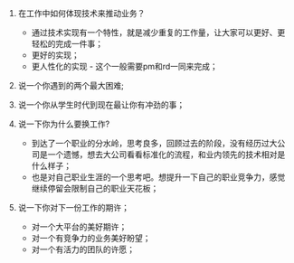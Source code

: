 1. 在工作中如何体现技术来推动业务？
    - 通过技术实现有一个特性，就是减少重复的工作量，让大家可以更好、更轻松的完成一件事；
    - 更好的实现；
    - 更人性化的实现 - 这个一般需要pm和rd一同来完成；
    
2. 说一个你遇到的两个最大困难;

3. 说一个你从学生时代到现在最让你有冲劲的事；

4. 说一下你为什么要换工作?
    - 到达了一个职业的分水岭，思考良多，回顾过去的阶段，没有经历过大公司是一个遗憾，想去大公司看看标准化的流程，和业内领先的技术相对是什么样子；
    - 也是对自己职业生涯的一个思考吧。想提升一下自己的职业竞争力，感觉继续停留会限制自己的职业天花板；

5. 说一下你对下一份工作的期许；
    - 对一个大平台的美好期许；
    - 对一个有竞争力的业务美好盼望；
    - 对一个有活力的团队的许愿；